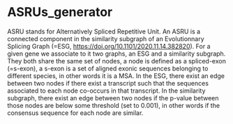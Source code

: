 # ASRUs_generator

ASRU stands for Alternatively Spliced Repetitive Unit. An ASRU is a connected component in the similarity subgraph of an Evolutionnary Splicing Graph (=ESG, https://doi.org/10.1101/2020.11.14.382820). 
For a given gene we associate to it two graphs, an ESG and a similarity subgraph. They both share the same set of nodes, a node is defined as a spliced-exon (=s-exon), a s-exon is a set of aligned exonic sequences belonging to different species, in other words it is a MSA. In the ESG, there exist an edge between two nodes if there exist a transcript such that the sequences associated to each node co-occurs in that transcript. In the similarity subgraph, there exist an edge between two nodes if the p-value between those nodes are below some threshold (set to 0.001), in other words if the consensus sequence for each node are similar.
